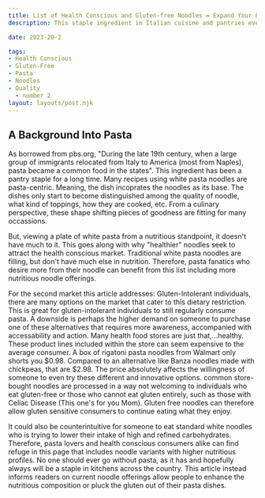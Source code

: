 ```yaml
---
title: List of Health Conscious and Gluten-free Noodles = Expand Your Pasta Horizon
description: This staple ingredient in Italian cuisine and pantries everywhere, has come a long way in catering to more food lovers by the use of different ingredients, different processing, and thinking outside the (noodle) box. Today's market brings about options that both gluten intolerant consumers and nutritiously savy ones can enjoy. 

date: 2023-20-2

tags:
- Health Conscious
- Gluten-Free
- Pasta 
- Noodles
- Quality
  - number 2
layout: layouts/post.njk
---
```


## A Background Into Pasta 

As borrowed from pbs.org, "During the late 19th century, when a large group of immigrants relocated from Italy to America (most from Naples), pasta became a common food in the states". This ingredient has been a pantry staple for a long time. Many recipes using white pasta noodles are pasta-centric. Meaning, the dish incoprates the noodles as its base. The dishes only start to become distinguished among the quality of noodle, what kind of toppings, how they are cooked, etc. From a culinary perspective, these shape shifting pieces of goodness are fitting for many occassions. 

But, viewing a plate of white pasta from a nutritious standpoint, it doesn't have much to it. This goes along with why "healthier" noodles seek to attract the health conscious market. Traditional white pasta noodles are filling, but don't have much else in nutrition. Therefore, pasta fanatics who desire more from their noodle can benefit from this list including more nutritious noodle offerings. 

For the second market this article addresses: Gluten-Intolerant individuals, there are many options on the market that cater to this dietary restriction. This is great for gluten-intolerant individuals to still regularly consume pasta. A downside is perhaps the higher demand on someone to purchase one of these alternatives that requires more awareness, accompanied with accessability and action. Many health food stores are just that,...healthy. These product lines included within the store can seem expensive to the average consumer. A box of rigatoni pasta noodles from Walmart only shorts you $0.98. Compared to an alternative like Banza noodles made with chickpeas, that are $2.98. The price absolutely affects the willingness of someone to even try these different and innovative options.  common store-bought noodles are processed in a way not welcoming to individuals who eat gluten-free or those who cannot eat gluten entirely, such as those with Celiac Disease (This one's for you Mom). Gluten free noodles can therefore allow gluten sensitive consumers to continue eating what they enjoy. 


It could also be counterintuitive for someone to eat standard white noodles who is trying to lower their intake of high and refined carbohydrates. Therefore, pasta lovers and health conscious consumers alike can find refuge in this page that includes noodle variants with higher nutritious profiles. No one should ever go without pasta, as it has and hopefully always will be a  staple in kitchens across the country. This article instead informs readers on current noodle offerings allow people to enhance the nutritious composition or pluck the gluten out of their pasta dishes. 

